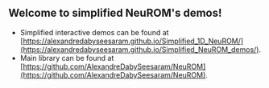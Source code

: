 
## Welcome to simplified NeuROM's demos!


* Simplified interactive demos can be found at [https://alexandredabyseesaram.github.io/Simplified_1D_NeuROM/](https://alexandredabyseesaram.github.io/Simplified_NeuROM_demos/).
* Main library can be found at [https://github.com/AlexandreDabySeesaram/NeuROM](https://github.com/AlexandreDabySeesaram/NeuROM).